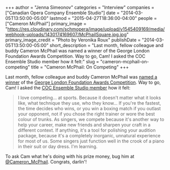 +++
author = "Jenna Simeonov"
categories = "Interview"
companies = ["Canadian Opera Company Ensemble Studio"]
date = "2014-03-05T13:50:00-05:00"
lastmod = "2015-04-27T18:36:00-04:00"
people = ["Cameron McPhail"]
primary_image = "https://res.cloudinary.com/schmopera/image/upload/v1545409169/media/webhook-uploads/1430174169607/McPhailSquare.jpg.jpg"
primary_image_credit = "Photo by Veronika Roux"
publishDate = "2014-03-05T13:50:00-05:00"
short_description = "Last month, fellow colleague and buddy Cameron McPhail was named a winner of the George London Foundation Awards Competition. Way to go, Cam! I asked the COC Ensemble Studio member how it felt:"
slug = "cameron-mcphail-on-competing"
title = "Cameron McPhail: On Competing"
+++

Last month, fellow colleague and buddy Cameron McPhail was [named a winner](http://artsbeat.blogs.nytimes.com/2014/02/24/george-london-vocal-contest-recognizes-american-and-canadian-singers/?_php=true&_type=blogs&smid=tw-nytimesmusic&seid=auto&_r=0) of the [George London Foundation Awards Competition](http://georgelondon.org/?page_id=57). Way to go, Cam! I asked the [COC Ensemble Studio member](http://www.coc.ca/aboutthecoc/companymembers/EnsembleStudio.aspx) how it felt:

> I love competing... at sports. Because it doesn't matter what it looks like, what technique they use, who they know... If you're the fastest, the time decides who wins, or you win a boxing match if you outlast your opponent, not if you chose the right trainer or wore the best colour of trunks. As singers, we compete because it's another way to help your career, make new friends and sharpen your craft in a different context. If anything, it's a tool for polishing your audition package, because it's a completely inorganic, unnatural experience for most of us. Some singers just function well in the crook of a piano in their suit or day dress. I'm learning.

To ask Cam what he's doing with his prize money, bug him at [@Cameron_McPhail](https://twitter.com/Cameron_McPhail). Congrats, darlin'!
